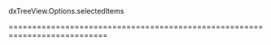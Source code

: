 <!--id-->dxTreeView.Options.selectedItems<!--/id-->
<!--merge--><!--/merge-->
<!--hidden--><!--/hidden-->
===========================================================================
